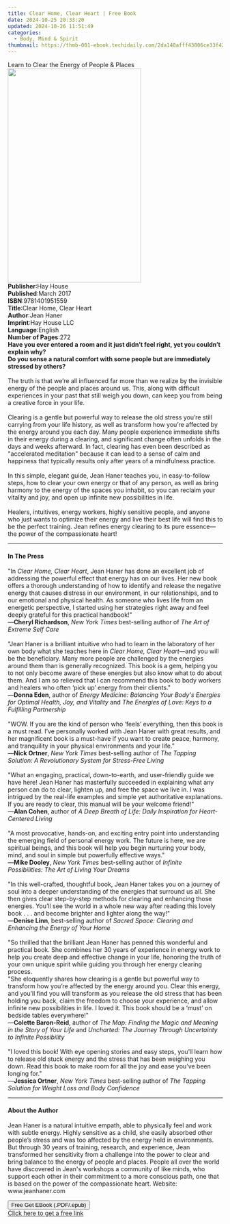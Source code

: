 ```yaml
---
title: Clear Home, Clear Heart | Free Book
date: 2024-10-25 20:33:20
updated: 2024-10-26 11:51:49
categories:
  - Body, Mind & Spirit
thumbnail: https://thmb-001-ebook.techidaily.com/2da140afff43806ce33f42f00797c0863b3a2a6fa9be1ae049226b6d3165e3e2.jpg
---
```

<main id="book-container">
  <div class="flex flex-col">
    <div class="book-brief flex-1 py-6 px-4 sm:p-6 md:py-10 md:px-8">
      <!-- brief-->
      <div class="book-brief-main">
        Learn to Clear the Energy of People & Places
      </div>
    </div>
    <div
      class="book-meta-info flex-1 grid gap-4 col-start-1 col-end-3 row-start-1 sm:mb-6 sm:grid-cols-4 lg:gap-6 lg:col-start-2 lg:row-end-6 lg:row-span-6 lg:mb-0"
    >
      <div
        class="book-meta-info-left place-content-center mt-4 p-4 text-sm leading-6 col-start-2 col-span-2 dark:text-slate-400"
      >
        <img
          class="w-full h-500 object-cover rounded-lg sm:h-255 sm:col-span-2 lg:col-span-full"
          src="https://img-001-ebook.techidaily.com/33b7e3e61f0ac7e98318ac42f7afe940fd79f545c05ebdd7571d31e454aa0c0b.jpg"
          alt=""
          width="312"
          height="500"
        />
      </div>
      <div
        class="book-meta-info-right mt-2 col-start-1 row-start-2 col-span-3 self-center"
      >
        <!-- meta data  -->
        <div class="flex flex-col px-4 md:px-8">
          <div class="flex-1">
            <strong>Publisher</strong>:<span class="px-2">Hay House</span>
          </div>
          <div class="flex-1">
            <strong>Published</strong>:<span class="px-2">March 2017</span>
          </div>
          <div class="flex-1">
            <strong>ISBN</strong>:<span class="px-2">9781401951559</span>
          </div>
          <div class="flex-1">
            <strong>Title</strong>:<span class="px-2"
              >Clear Home, Clear Heart</span
            >
          </div>
          <div class="flex-1">
            <strong>Author</strong>:<span class="px-2">Jean Haner</span>
          </div>
          <div class="flex-1">
            <strong>Imprint</strong>:<span class="px-2">Hay House LLC</span>
          </div>
          <div class="flex-1">
            <strong>Language</strong>:<span class="px-2">English</span>
          </div>
          <div class="flex-1">
            <strong>Number of Pages</strong>:<span class="px-2">272</span>
          </div>
        </div>
      </div>
    </div>
    <div class="book-description flex-1 py-6 px-4 sm:p-6 md:py-10 md:px-8">
      <div class="book-description-main">
        <div accordion-content="" id="description">
          <b
            >Have you ever entered a room and it just didn’t feel right, yet you
            couldn’t explain why?&nbsp;<br />Do you sense a natural comfort with
            some people but are immediately stressed by others?&nbsp;</b
          ><br /><br />The truth is that we’re all influenced far more than we
          realize by the invisible energy of the people and places around us.
          This, along with difficult experiences in your past that still weigh
          you down, can keep you from being a creative force in your life.<br /><br />Clearing
          is a gentle but powerful way to release the old stress you’re still
          carrying from your life history, as well as transform how you’re
          affected by the energy around you each day. Many people experience
          immediate shifts in their energy during a clearing, and significant
          change often unfolds in the days and weeks afterward. In fact,
          clearing has even been described as "accelerated meditation" because
          it can lead to a sense of calm and happiness that typically results
          only after years of a mindfulness practice.<br /><br />In this simple,
          elegant guide, Jean Haner teaches you, in easy-to-follow steps, how to
          clear your own energy or that of any person, as well as bring harmony
          to the energy of the spaces you inhabit, so you can reclaim your
          vitality and joy, and open up infinite new possibilities in
          life.&nbsp;<br /><br />Healers, intuitives, energy workers, highly
          sensitive people, and anyone who just wants to optimize their energy
          and live their best life will find this to be the perfect training.
          Jean refines energy clearing to its pure essence—the power of the
          compassionate heart!
        </div>
        <div class="accordion-fader"></div>
      </div>
    </div>
    <div class="book-excerpts flex-1 py-6 px-4 sm:p-6 md:py-10 md:px-8">
      <!-- excerpts-->
      <div class="book-excerpts-main">
        <hr />
        <h4 class="placeholder placeholder-heading">
          <span>In The Press</span>
        </h4>
        <p>
          "In <i>Clear Home, Clear Heart</i>, Jean Haner has done an excellent
          job of addressing the powerful effect that energy has on our lives.
          Her new book offers a thorough understanding of how to identify and
          release the negative energy that causes distress in our environment,
          in our relationships, and to our emotional and physical health. As
          someone who lives life from an energetic perspective, I started using
          her strategies right away and feel deeply grateful for this practical
          handbook!"<br />—<b>Cheryl Richardson</b>,
          <i>New York Times</i>&nbsp;best-selling&nbsp;author of
          <i>The Art of Extreme Self Care</i><br /><br />"Jean Haner is a
          brilliant intuitive who had to learn in the laboratory of her own body
          what she teaches here in <i>Clear Home, Clear Heart</i>—and you will
          be the beneficiary. Many more people are challenged by the energies
          around them than is generally recognized. This book is a gem, helping
          you to not only become aware of these energies but also know what to
          do about them. And I am so relieved that I can recommend this book to
          body workers and healers who often ‘pick up’ energy from their
          clients."<br />—<b>Donna Eden</b>, author of&nbsp;<i
            >Energy Medicine: Balancing Your Body's Energies for Optimal Health,
            Joy, and Vitality</i
          >
          and <i>The Energies of Love: Keys to a Fulfilling Partnership</i
          ><br /><br />"WOW. If you are the kind of person who ‘feels’
          everything, then this book is a must read. I’ve personally worked with
          Jean Haner with great results, and her magnificent book is a must-have
          if you want to create peace, harmony, and tranquility in your physical
          environments and your life."<br />—<b>Nick Ortner</b>,
          <i>New York Times</i> best-selling author of
          <i
            >The Tapping Solution:&nbsp;A Revolutionary System for Stress-Free
            Living</i
          ><br /><br />"What an engaging, practical, down-to-earth, and
          user-friendly guide we have here! Jean Haner has masterfully succeeded
          in explaining what any person can do to clear, lighten up, and free
          the space we live in. I was intrigued by the real-life examples and
          simple yet authoritative explanations. If you are ready to clear, this
          manual will be your welcome friend!"<br />—<b>Alan Cohen</b>, author
          of
          <i
            >A Deep Breath of Life:&nbsp;Daily Inspiration for Heart-Centered
            Living</i
          ><br /><br />"A most provocative, hands-on, and exciting entry point
          into understanding the emerging field of personal energy work. The
          future is here, we are spiritual beings, and this book will help you
          begin nurturing your body, mind, and soul in simple but powerfully
          effective ways."<br />—<b>Mike Dooley</b>,
          <i>New York Times</i> best-selling author of
          <i>Infinite Possibilities:&nbsp;The Art of Living Your Dreams</i
          ><br /><br />"In this well-crafted, thoughtful book, Jean Haner takes
          you on a journey of soul into a deeper understanding of the energies
          that surround us all. She then gives clear step-by-step methods for
          clearing and enhancing those energies. You’ll see the world in a whole
          new way after reading this lovely book . . . and become brighter and
          lighter along the way!"<br />—<b>Denise Linn</b>, best-selling author
          of
          <i
            >Sacred Space:&nbsp;Clearing and Enhancing the Energy of Your
            Home</i
          ><br /><br />"So thrilled that the brilliant Jean Haner has penned
          this wonderful and practical book. She combines her 30 years of
          experience in energy work to help you create deep and effective change
          in your life, honoring the truth of your own unique spirit while
          guiding you through her energy clearing process.<br />"She eloquently
          shares how clearing is a gentle but powerful way to transform how
          you’re affected by the energy around you. Clear this energy, and
          you’ll find you will transform as you release the old stress that has
          been holding you back, claim the freedom to choose your experience,
          and allow infinite new possibilities in life. I loved it. This book
          should be a ‘must’ on bedside tables everywhere!"<br />—<b
            >Colette Baron-Reid</b
          >, author of
          <i>The Map: Finding the Magic and Meaning in the Story of Your Life</i
          >&nbsp;and
          <i
            >Uncharted: The Journey Through Uncertainty to Infinite
            Possibility</i
          ><br /><br />"I loved this book! With eye opening stories and easy
          steps, you’ll learn how to release old stuck energy and the stress
          that has been weighing you down. Read this book to make room for all
          the joy and ease you’ve been longing for."<br />—<b>Jessica Ortner</b
          >, <i>New York Times</i> best-selling author of
          <i>The Tapping Solution for Weight Loss and Body Confidence</i>
        </p>
      </div>
    </div>
    <div class="book-about-author flex-1 py-6 px-4 sm:p-6 md:py-10 md:px-8">
      <!-- about author-->
      <div class="book-main-author-main">
        <hr />
        <h4 class="placeholder placeholder-heading">
          <span>About the Author</span>
        </h4>
        <p>
          Jean Haner is a natural intuitive empath, able to physically feel and
          work with subtle energy. Highly sensitive as a child, she easily
          absorbed other people’s stress and was too affected by the energy held
          in environments. But through 30 years of training, research, and
          experience, Jean transformed her sensitivity from a challenge into the
          power to clear and bring balance to the energy of people and places.
          People all over the world have discovered in Jean's workshops a
          community of like minds, who support each other in their commitment to
          a more conscious path, one that is based on the power of the
          compassionate heart. Website: www.jeanhaner.com
        </p>
      </div>
    </div>
    <div class="book-free-get flex-1 py-6 px-4 sm:p-6 md:py-10 md:px-8">
      <button
        id="btn-free-get"
        class="bg-blue-500 hover:bg-blue-700 text-white font-bold py-2 px-4 rounded"
      >
        Free Get EBook (.PDF/.epub)
      </button>
      <div id="countdown-display" class="px-2 text-lg mt-2"></div>
      <a
        id="free-link"
        class="hidden bg-blue-500 hover:bg-blue-700 text-white font-bold py-2 px-4 rounded"
        href="https://www.ebooks.com/en-us/book/138566303/clear-home-clear-heart/jean-haner/"
        target="_blank"
        >Click here to get a free link</a
      >
    </div>
    <script>
      let countdownTime = 0;
      let countdownInterval = null;
      document
        .getElementById('btn-free-get')
        .addEventListener('click', startCountdown);
      function startCountdown() {
        countdownTime = new Date().getTime() + 60000 * 3;
        countdownInterval = setInterval(updateCountdown, 1000);
        document.getElementById('btn-free-get').disabled = true;
        document
          .getElementById('btn-free-get')
          .classList.add('bg-gray-500', 'cursor-not-allowed');
      }
      function updateCountdown() {
        let currentTime = new Date().getTime();
        let timeLeft = countdownTime - currentTime;
        let secondsLeft = Math.floor(timeLeft / 1000);
        document.getElementById('countdown-display').innerHTML =
          `Remaining time: ${secondsLeft} seconds.`;
        if (secondsLeft <= 0) {
          clearInterval(countdownInterval);
          document.getElementById('btn-free-get').classList.add('hidden');
          document.getElementById('free-link').classList.remove('hidden');
          document.getElementById('countdown-display').innerHTML = '';
        }
      }
    </script>
  </div>
</main>
